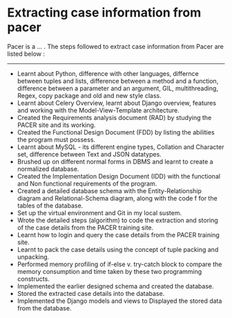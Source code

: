 <h1>Extracting case information from pacer</h1>

<p> Pacer is a ... . The steps followed to extract case information from Pacer are listed below : </p>
<hr/>

<ul>
  <li>
       Learnt about Python, difference with other languages, differnce between tuples and lists, difference between a method and a function, difference between a parameter and an argument, GIL, multithreading, Regex, copy package and old and new style class.
  </li>
  <li>Learnt about Celery Overview, learnt about Django overview, features and working with the Model-View-Template architecture.</li>
  <li>Created the Requirements analysis document (RAD) by studying the PACER site and its working.</li>
  <li>Created the Functional Design Document (FDD) by listing the abilities the program must possess.</li>
  <li>Learnt about MySQL - its different engine types, Collation and Character set, difference between Text and JSON datatypes.</li>
  <li>Brushed up on different normal forms in DBMS and learnt to create a normalized database.</li>
  <li>Created the Implementation Design Document (IDD) with the functional and Non functional requirements of the program.</li>
  <li>Created a detailed database schema with the Entity-Relationship diagram and Relational-Schema diagram, along with the code f for the tables of the database.
    </li>
  <li>Set up the virtual environment and Git in my local sustem.</li>
  <li>Wrote the detailed steps (algorithm) to code the extraction and storing of the case details from the PACER training site.</li>
  <li>Learnt how to login and query the case details from the PACER training site.</li>
  <li>Learnt to pack the case details using the concept of tuple packing and unpacking.</li>
  <li>Performed memory profiling of if-else v. try-catch block to compare the memory consumption and time taken by these two programming constructs.
    </li>
  <li>Implemented the earlier designed schema and created the database.</li>
  <li>Stored the extracted case details into the database.</li>
  <li>Implemented the Django models and views to Displayed the stored data from the database.</li>
